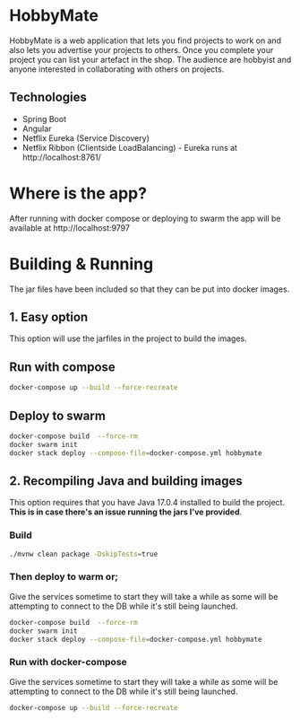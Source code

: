 # HobbyMate
HobbyMate is a web application that lets you find projects to work on and also lets you advertise your projects to others.
Once you complete your project you can list your artefact in the shop.
The audience are hobbyist and anyone interested in collaborating with others on projects.

## Technologies
* Spring Boot
* Angular
* Netflix Eureka (Service Discovery)
* Netflix Ribbon (Clientside LoadBalancing) - Eureka runs at http://localhost:8761/


# Where is the app?
After running with docker compose or deploying to swarm the app will be available at http://localhost:9797

# Building & Running
The jar files have been included so that they can be put into docker images.

## 1. Easy option
This option will use the jarfiles in the project to build the images.
## Run with compose
```bash
docker-compose up --build --force-recreate
```

## Deploy to swarm
```bash
docker-compose build  --force-rm
docker swarm init
docker stack deploy --compose-file=docker-compose.yml hobbymate
```

## 2. Recompiling Java and building images
This option requires that you have Java 17.0.4 installed to build the project.
**This is in case there's an issue running the jars I've provided**.

### Build
```bash
./mvnw clean package -DskipTests=true
```
### Then deploy to warm or;
Give the services sometime to start they will take a while as some will be attempting to connect to the DB while it's still being launched.
```bash
docker-compose build  --force-rm
docker swarm init
docker stack deploy --compose-file=docker-compose.yml hobbymate
```

### Run with docker-compose
Give the services sometime to start they will take a while as some will be attempting to connect to the DB while it's still being launched.
```bash
docker-compose up --build --force-recreate
```